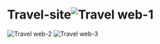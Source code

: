 # Travel-site![Travel web-1](https://user-images.githubusercontent.com/121596955/214492705-40dd0e40-4aa7-4ce7-9df7-e80e12a5bf43.jpg)
![Travel web-2](https://user-images.githubusercontent.com/121596955/214492712-9660d57c-72ee-45b2-9d94-0ad7cd7ff1be.jpg)
![Travel web-3](https://user-images.githubusercontent.com/121596955/214492716-d9dadf57-a140-4370-b1e6-ae92e65759fe.jpg)
